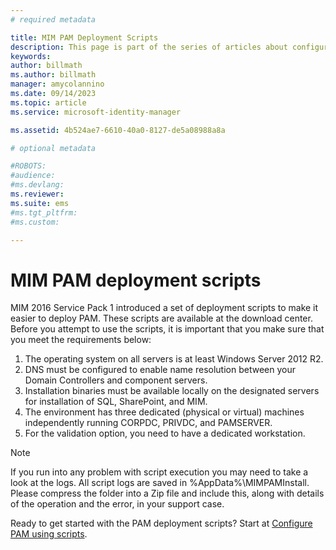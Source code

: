 ```yaml
---
# required metadata

title: MIM PAM Deployment Scripts
description: This page is part of the series of articles about configuring Microsoft Identity Manager using scripts. It includes a list of the assumptions about the environment.
keywords:
author: billmath
ms.author: billmath
manager: amycolannino
ms.date: 09/14/2023
ms.topic: article
ms.service: microsoft-identity-manager

ms.assetid: 4b524ae7-6610-40a0-8127-de5a08988a8a

# optional metadata

#ROBOTS:
#audience:
#ms.devlang:
ms.reviewer:
ms.suite: ems
#ms.tgt_pltfrm:
#ms.custom:

---
```

# MIM PAM deployment scripts

MIM 2016 Service Pack 1 introduced a set of deployment scripts to make it easier to deploy PAM. These scripts are available at the download center. Before you attempt to use the scripts, it is important that you make sure that you meet the requirements below:

1. The operating system on all servers is at least Windows Server 2012 R2.
2. DNS must be configured to enable name resolution between your Domain Controllers and component servers.
3. Installation binaries must be available locally on the designated servers for installation of SQL, SharePoint, and MIM.
4. The environment has three dedicated (physical or virtual) machines independently running CORPDC, PRIVDC, and PAMSERVER.
5. For the validation option, you need to have a dedicated workstation.

>[!NOTE]
>If you run into any problem with script execution you may need to take a look at the logs. All script logs are saved in %AppData%\MIMPAMInstall. Please compress the folder into a Zip file and include this, along with details of the operation and the error, in your support case.

Ready to get started with the PAM deployment scripts? Start at [Configure PAM using scripts](./pam/sp1-pam-configure-using-scripts.md).
